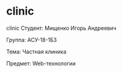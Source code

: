 # clinic
clinic
Студент: Мищенко Игорь Андреевич

Группа: АСУ-18-1БЗ

Тема: Частная клиника

Предмет: Web-технологии
